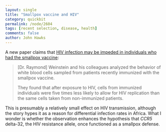 ```yaml
---
layout: single 
title: "Smallpox vaccine and HIV" 
category: quickbit
permalink: /node/2604
tags: [recent selection, disease, health] 
comments: false 
author: John Hawks 
---
```


A new paper claims that <a href="http://health.msn.com/health-topics/aids-hiv/articlepage.aspx?cp-documentid=100258646">HIV infection may be impeded in individuals who had the smallpox vaccine</a>: 

<blockquote>[Dr. Raymond] Weinstein and his colleagues analyzed the behavior of white blood cells sampled from patients recently immunized with the smallpox vaccine.

They found that after exposure to HIV, cells from immunized individuals were five times less likely to allow for HIV replication than the same cells taken from non-immunized patients.</blockquote>

This is presumably a relatively small effect on HIV transmission, although the story hypes it as a reason for differential infection rates in Africa. What I wonder is whether the observation enhances the hypothesis that <i>CCR5</i> delta-32, the HIV resistance allele, once functioned as a smallpox defense. 

